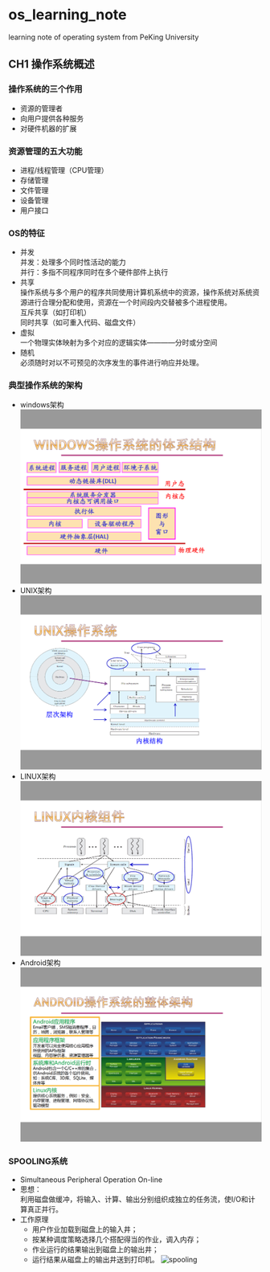 # os_learning_note
learning note of operating system from PeKing University
## CH1 操作系统概述
### 操作系统的三个作用
* 资源的管理者<br>
* 向用户提供各种服务<br>
* 对硬件机器的扩展<br>
### 资源管理的五大功能
* 进程/线程管理（CPU管理）<br>
* 存储管理<br>
* 文件管理<br>
* 设备管理<br>
* 用户接口<br>
### OS的特征
* 并发<br>
并发：处理多个同时性活动的能力<br>
并行：多指不同程序同时在多个硬件部件上执行
* 共享<br>
操作系统与多个用户的程序共同使用计算机系统中的资源，操作系统对系统资源进行合理分配和使用，资源在一个时间段内交替被多个进程使用。<br>
互斥共享（如打印机）<br>
同时共享（如可重入代码、磁盘文件）<br>
* 虚拟<br>
一个物理实体映射为多个对应的逻辑实体————分时或分空间<br>
* 随机<br>
必须随时对以不可预见的次序发生的事件进行响应并处理。<br>
### 典型操作系统的架构
* windows架构
![structure_windows](https://github.com/sjtujw/os_learning_note/raw/master/img/structure_windows.jpg)
* UNIX架构
![structure_unix](https://github.com/sjtujw/os_learning_note/raw/master/img/structure_unix.jpg)
* LINUX架构
![structure_linux](https://github.com/sjtujw/os_learning_note/raw/master/img/structure_linux.jpg)
* Android架构
![structure_android](https://github.com/sjtujw/os_learning_note/raw/master/img/structure_android.jpg)
### SPOOLING系统
* Simultaneous Peripheral Operation On-line
* 思想：<br>
利用磁盘做缓冲，将输入、计算、输出分别组织成独立的任务流，使I/O和计算真正并行。
* 工作原理
    - 用户作业加载到磁盘上的输入井；
    - 按某种调度策略选择几个搭配得当的作业，调入内存；
    - 作业运行的结果输出到磁盘上的输出井；
    - 运行结果从磁盘上的输出井送到打印机。
![spooling]((https://github.com/sjtujw/os_learning_note/raw/master/img/spooling.jpg))